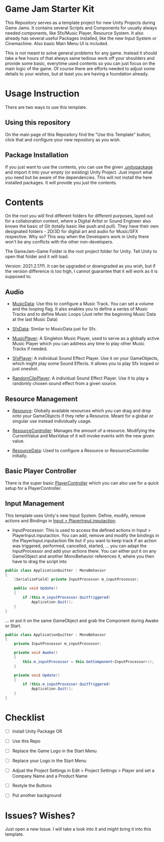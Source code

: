 # Game Jam Starter Kit
This Repository serves as a template project for new Unity Projects during Game Jams. It contains several Scripts and Components for usually always needed components, like Sfx/Music Player, Resource System. It also already has several useful Packages installed, like the new Input System or Cinemachine. Also basic Main Menu UI is included.

This is not meant to solve general problems for any game. Instead it should take a few hours of that always same tedious work off your shoulders and provide some basic, everytime used contents so you can just focus on the main logic of the game. Of course there are efforts needed to adjust some details to your wishes, but at least you are having a foundation already.

# Usage Instruction

There are two ways to use this template.

## Using this repository

On the main page of this Repository find the "Use this Template" button, click that and configure your new repository as you wish.

## Package Installation

If you just want to use the contents, you can use the given [.unitypackage](https://github.com/ThePeat94/Game-Jam-Starter-Kit/releases/tag/Package) and import it into your empty (or existing) Unity Project. Just import what you need but be aware of the dependencies. This will not install the here installed packages. It will provide you just the contents.

# Contents

On the root you will find different folders for different purposes, layed out for a collaboration context, where a Digital Artist or Sound Engineer also knows the basic of Git (totally basic like push and pull). They have their own designated folders - 2D/3D for digital art and audio for Music/SFX respective. Why so? This way when the Developers work in Unity there won't be any conflicts with the other non-developers. 

The GameJam-Game Folder is the root project folder for Unity. Tell Unity to open that folder and it will load.

Version: 2021.2.17f1. It can be upgraded or downgraded as you wish, but if the version difference is too high, I cannot guarantee that it will work as it is supposed to.

## Audio
- [MusicData](GameJam-Game/Assets/Scripts/Scriptables/Audio/MusicData.cs): Use this to configure a Music Track. You can set a volume and the looping flag. It also enables you to define a series of Music Tracks and to define Music Loops (Just refer the beginning Music Data at the last Music Data)
- [SfxData](GameJam-Game/Assets/Scripts/Scriptables/Audio/SfxData.cs): Similar to MusicData just for Sfx.

- [MusicPlayer](GameJam-Game/Assets/Scripts/Audio/MusicPlayer.cs): A Singleton Music Player, used to serve as a globally active Music Player which you can address any time to play other Music Tracks if needed.
- [SfxPlayer](GameJam-Game/Assets/Scripts/Audio/SfxPlayer.cs): A individual Sound Effect Player. Use it on your GameObjects, which might play some Sound Effects. It allows you to play Sfx looped or just oneshot.
- [RandomClipPlayer](GameJam-Game/Assets/Scripts/Audio/RandomClipPlayer.cs): A individual Sound Effect Player. Use it to play a randomly chosen sound effect from a given source.

## Resource Management

- [Resource](GameJam-Game/Assets/Scripts/Scriptables/Resource.cs): Globally available resources which you can drag and drop onto your GameObjects if they refer a Resource. Meant for a global or singular use instead individually usage.

- [ResourceController](GameJam-Game/Assets/Scripts/ResourceController.cs): Manages the amount of a resource. Modifying the CurrentValue and MaxValue of it will invoke events with the new given value.
- [ResourceData](GameJam-Game/Assets/Scripts/Scriptables/ResourceData.cs): Used to configure a Resource or ResourceController initially.

## Basic Player Controller
There is the super basic [PlayerController](GameJam-Game/Assets/Scripts/PlayerController.cs) which you can also use for a quick setup for a PlayerController.

## Input Management

This template uses Unity's new Input System. Define, modify, remove actions and Bindings in [Input > PlayerInput.inputaction](GameJam-Game/Assets/Input/PlayerInput.inputaction).

- InputProcessor: This is used to access the defined actions in Input > PlayerInput.inputaction. You can add, remove and modify the bindings in the PlayerInput.inputaction file but if you want to keep track if an action was triggered, performed, cancelled, started, ... you can adapt the InputProcessor and add your actions there. You can either put it on any GameObject and another MonoBehavior references it, where you then have to drag the script into

```csharp
public class ApplicationQuitter : MonoBehavior 
{
    [SerializeField] private InputProcessor m_inputProcessor;

    public void Update()
    {
        if (this.m_inputProcessor.QuitTriggered)
            Application.Quit();
    }
}
```

... or put it on the same GameObject and grab the Component during Awake or Start.

```csharp
public class ApplicationQuitter : MonoBehavior 
{
    private InputProcessor m_inputProcessor;

    private void Awake()
    {
        this.m_inputProcessor = this.GetComponent<InputProcessor>();
    }

    private void Update()
    {
        if (this.m_inputProcessor.QuitTriggered)
            Application.Quit();
    }
}
```

# Checklist

- [ ] Install Unity Package OR
- [ ] Use this Repo
- [ ] Replace the Game Logo in the Start Menu
- [ ] Replace your Logo in the Start Menu
- [ ] Adjust the Project Settings in Edit > Project Settings > Player and set a Company Name and a Product Name
- [ ] Restyle the Buttons
- [ ] Put another background


# Issues? Wishes?
Just open a new Issue. I will take a look into it and might bring it into this template.
